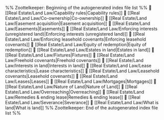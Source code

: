 %% Zoottelkeeper: Beginning of the autogenerated index file list  %%
📄 [[Real Estate/Land Law/Capability rules|Capability rules]]
📄 [[Real Estate/Land Law/Co-ownership|Co-ownership]]
📄 [[Real Estate/Land Law/Easement acquisition|Easement acquisition]]
📄 [[Real Estate/Land Law/Easements|Easements]]
📄 [[Real Estate/Land Law/Enforcing interests (unregistered land)|Enforcing interests (unregistered land)]]
📄 [[Real Estate/Land Law/Enforcing leasehold covenants|Enforcing leasehold covenants]]
📄 [[Real Estate/Land Law/Equity of redemption|Equity of redemption]]
📄 [[Real Estate/Land Law/Estates in land|Estates in land]]
📄 [[Real Estate/Land Law/Fixtures|Fixtures]]
📄 [[Real Estate/Land Law/Freehold covenants|Freehold covenants]]
📄 [[Real Estate/Land Law/Interests in land|Interests in land]]
📄 [[Real Estate/Land Law/Lease characteristics|Lease characteristics]]
📄 [[Real Estate/Land Law/Leasehold covenants|Leasehold covenants]]
📄 [[Real Estate/Land Law/Leases|Leases]]
📄 [[Real Estate/Land Law/Mortgages|Mortgages]]
📄 [[Real Estate/Land Law/Nature of Land|Nature of Land]]
📄 [[Real Estate/Land Law/Overreaching|Overreaching]]
📄 [[Real Estate/Land Law/Remedies & ending lease|Remedies & ending lease]]
📄 [[Real Estate/Land Law/Severance|Severance]]
📄 [[Real Estate/Land Law/What is land|What is land]]
%% Zoottelkeeper: End of the autogenerated index file list  %%
